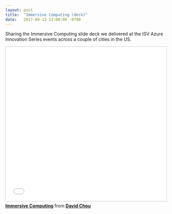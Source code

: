 ```yaml
---
layout: post
title:  "Immersive Computing (deck)"
date:   2017-09-13 12:00:00 -0700
---
```


Sharing the Immersive Computing slide deck we delivered at the ISV Azure Innovation Series events across a couple of cities in the US.

<iframe src="//www.slideshare.net/slideshow/embed_code/key/4UhNBmx2cqTPfW" width="595" height="485" frameborder="0" marginwidth="0" marginheight="0" scrolling="no" style="border:1px solid #CCC; border-width:1px; margin-bottom:5px; max-width: 100%;" allowfullscreen> </iframe> <div style="margin-bottom:5px"> <strong> <a href="//www.slideshare.net/davidcchou/immersive-computing" title="Immersive Computing" target="_blank">Immersive Computing</a> </strong> from <strong><a href="https://www.slideshare.net/davidcchou" target="_blank">David Chou</a></strong> </div>


